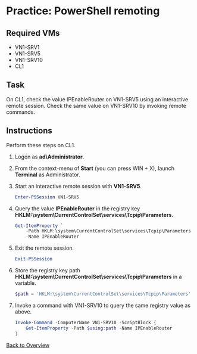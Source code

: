 # Practice: PowerShell remoting

## Required VMs

* VN1-SRV1
* VN1-SRV5
* VN1-SRV10
* CL1

## Task

On CL1, check the value IPEnableRouter on VN1-SRV5 using an interactive remote session. Check the same value on VN1-SRV10 by invoking remote commands.

## Instructions

Perform these steps on CL1.

1. Logon as **ad\Administrator**.
1. From the context-menu of **Start** (you can press WIN + X), launch **Terminal** as Administrator.
1. Start an interactive remote session with **VN1-SRV5**.

    ````powershell
    Enter-PSSession VN1-SRV5
    ````

1. Query the value **IPEnableRouter** in the registry key **HKLM:\system\CurrentControlSet\services\Tcpip\Parameters**.

    ````powershell
    Get-ItemProperty `
        -Path HKLM:\system\CurrentControlSet\services\Tcpip\Parameters `
        -Name IPEnableRouter
    ````

1. Exit the remote session.

    ````powershell
    Exit-PSSession
    ````

1. Store the registry key path **HKLM:\system\CurrentControlSet\services\Tcpip\Parameters** in a variable.

    ````powershell
    $path = 'HKLM:\system\CurrentControlSet\services\Tcpip\Parameters'
    ````

1. Invoke a command with VN1-SRV10 to query the same registry value as above.

    ````powershell
    Invoke-Command -ComputerName VN1-SRV10 -ScriptBlock {
        Get-ItemProperty -Path $using:path -Name IPEnableRouter
    }
    ````

[Back to Overview](../WinGLA.md)